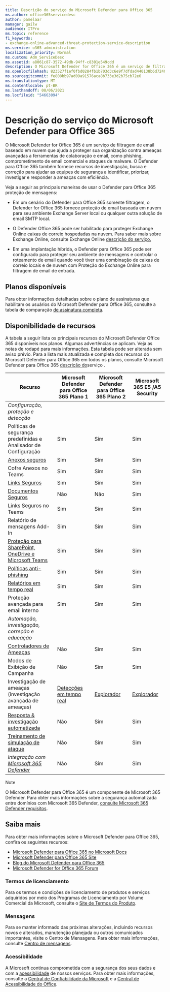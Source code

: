 ```yaml
---
title: Descrição do serviço do Microsoft Defender para Office 365
ms.author: office365servicedesc
author: pamelaar
manager: gailw
audience: ITPro
ms.topic: reference
f1_keywords:
- exchange-online-advanced-threat-protection-service-description
ms.service: o365-administration
localization_priority: Normal
ms.custom: Adm_ServiceDesc
ms.assetid: a8061c87-3572-49db-94ff-c8301e549cdd
description: O Microsoft Defender for Office 365 é um serviço de filtragem de email baseado em nuvem que ajuda a proteger sua organização contra malwares e vírus desconhecidos, fornecendo proteção robusta de dia zero e inclui recursos para proteger sua organização contra links prejudiciais em tempo real.
ms.openlocfilehash: 823527f1ef0fbd0284fb1b703d3c6e9f7dfdad440138b6d724077ad5badb9bca
ms.sourcegitcommit: fe808bb97ad09a91576aca8b733e3d2b75cb72e6
ms.translationtype: MT
ms.contentlocale: pt-BR
ms.lasthandoff: 08/06/2021
ms.locfileid: "54663094"
---
```

# <a name="microsoft-defender-for-office-365-service-description"></a>Descrição do serviço do Microsoft Defender para Office 365

O Microsoft Defender for Office 365 é um serviço de filtragem de email baseado em nuvem que ajuda a proteger sua organização contra ameaças avançadas a ferramentas de colaboração e email, como phishing, comprometimento de email comercial e ataques de malware. O Defender para Office 365 também fornece recursos de investigação, busca e correção para ajudar as equipes de segurança a identificar, priorizar, investigar e responder a ameaças com eficiência.

Veja a seguir as principais maneiras de usar o Defender para Office 365 proteção de mensagens:

- Em um cenário do Defender para Office 365 somente filtragem, o Defender for Office 365 fornece proteção de email baseada em nuvem para seu ambiente Exchange Server local ou qualquer outra solução de email SMTP local.

- O Defender Office 365 pode ser habilitado para proteger Exchange Online caixas de correio hospedadas na nuvem. Para saber mais sobre Exchange Online, consulte Exchange Online [descrição do serviço.](exchange-online-service-description/exchange-online-service-description.md)

- Em uma implantação híbrida, o Defender para Office 365 pode ser configurado para proteger seu ambiente de mensagens e controlar o roteamento de email quando você tiver uma combinação de caixas de correio locais e de nuvem com Proteção do Exchange Online para filtragem de email de entrada.

## <a name="available-plans"></a>Planos disponíveis

Para obter informações detalhadas sobre o plano de assinaturas que habilitam os usuários do Microsoft Defender para Office 365, consulte a tabela de comparação [de assinatura completa](https://go.microsoft.com/fwlink/?linkid=2139145).

## <a name="feature-availability"></a>Disponibilidade de recursos

A tabela a seguir lista os principais recursos do Microsoft Defender Office 365 disponíveis nos planos. Algumas advertências se aplicam. Veja as notas de rodapé para mais informações. Esta tabela pode ser alterada sem aviso prévio. Para a lista mais atualizada e completa dos recursos do Microsoft Defender para Office 365 em todos os planos, consulte Microsoft Defender para Office 365 [descrição do](microsoft-defender-for-office-365-features.md)serviço .

| Recurso | Microsoft Defender para Office 365 Plano 1 | Microsoft Defender para Office 365 Plano 2 | Microsoft 365 E5 /A5 Security |
|---------|--------------------------------|--------------------------------|--------------------------------|
| *Configuração, proteção e detecção* | | | |
| Políticas de segurança predefinidas e Analisador de Configuração | Sim | Sim | Sim |
| [Anexos seguros](microsoft-defender-for-office-365-features.md#safe-attachments) | Sim | Sim | Sim |
| Cofre Anexos no Teams | Sim | Sim | Sim |
| [Links Seguros](microsoft-defender-for-office-365-features.md#safe-links) | Sim | Sim | Sim |
| [Documentos Seguros](microsoft-defender-for-office-365-features.md#safe-documents) | Não | Não | Sim |
| Links Seguros no Teams | Sim | Sim | Sim |
| Relatório de mensagens Add-In | Sim | Sim | Sim |
| [Proteção para SharePoint, OneDrive e Microsoft Teams](microsoft-defender-for-office-365-features.md#protection-for-sharepoint-onedrive-and-microsoft-teams) | Sim | Sim | Sim |
| [Políticas anti-phishing](microsoft-defender-for-office-365-features.md#anti-phishing-policies) | Sim | Sim | Sim |
| [Relatórios em tempo real](microsoft-defender-for-office-365-features.md#real-time-reports) | Sim | Sim | Sim |
| Proteção avançada para email interno | Sim | Sim | Sim |
| *Automação, investigação, correção e educação* | | | |
| [Controladores de Ameaças](microsoft-defender-for-office-365-features.md#threat-trackers) | Não | Sim | Sim |
| Modos de Exibição de Campanha | Não | Sim | Sim |
| Investigação de ameaças (investigação avançada de ameaças) | [Detecções em tempo real](microsoft-defender-for-office-365-features.md#real-time-detections) | [Explorador](microsoft-defender-for-office-365-features.md#threat-explorer) | [Explorador](microsoft-defender-for-office-365-features.md#threat-explorer) |
| [Resposta & investigação automatizada](microsoft-defender-for-office-365-features.md#automated-investigation--response) | Não | Sim | Sim |
| [Treinamento de simulação de ataque](microsoft-defender-for-office-365-features.md#attack-simulation-training) | Não | Sim | Sim |
| *Integração com [Microsoft 365 Defender](/microsoft-365/security/defender/microsoft-365-defender)* | Não | Sim | Sim |

> [!NOTE]
> O Microsoft Defender para Office 365 é um componente de Microsoft 365 Defender. Para obter mais informações sobre a segurança automatizada entre domínios com Microsoft 365 Defender, [consulte Microsoft 365 Defender requisitos](/microsoft-365/security/mtp/prerequisites).

## <a name="learn-more"></a>Saiba mais

Para obter mais informações sobre o Microsoft Defender para Office 365, confira os seguintes recursos:

- [Microsoft Defender para Office 365 no Microsoft Docs](/microsoft-365/security/office-365-security/defender-for-office-365)
- [Microsoft Defender para Office 365 Site](https://www.microsoft.com/security/business/threat-protection/office-365-defender)
- [Blog do Microsoft Defender para Office 365](https://techcommunity.microsoft.com/t5/microsoft-defender-for-office/bg-p/MicrosoftDefenderforOffice365Blog)
- [Microsoft Defender for Office 365 Forum](https://techcommunity.microsoft.com/t5/microsoft-defender-for-office/bd-p/MicrosoftDefenderforOffice365)

### <a name="licensing-terms"></a>Termos de licenciamento

Para os termos e condições de licenciamento de produtos e serviços adquiridos por meio dos Programas de Licenciamento por Volume Comercial da Microsoft, consulte o [Site de Termos do Produto](https://www.microsoft.com/licensing/terms/).

### <a name="messaging"></a>Mensagens

Para se manter informado das próximas alterações, incluindo recursos novos e alterados, manutenção planejada ou outros comunicados importantes, visite o Centro de Mensagens. Para obter mais informações, consulte [Centro de mensagens](/microsoft-365/admin/manage/message-center).

### <a name="accessibility"></a>Acessibilidade

A Microsoft continua comprometida com a segurança dos seus dados e com a [acessibilidade](https://www.microsoft.com/trust-center/compliance/accessibility) de nossos serviços. Para obter mais informações, consulte a [Central de Confiabilidade da Microsoft](https://www.microsoft.com/trust-center) e a [Central de Acessibilidade do Office](https://support.office.com/article/ecab0fcf-d143-4fe8-a2ff-6cd596bddc6d).

